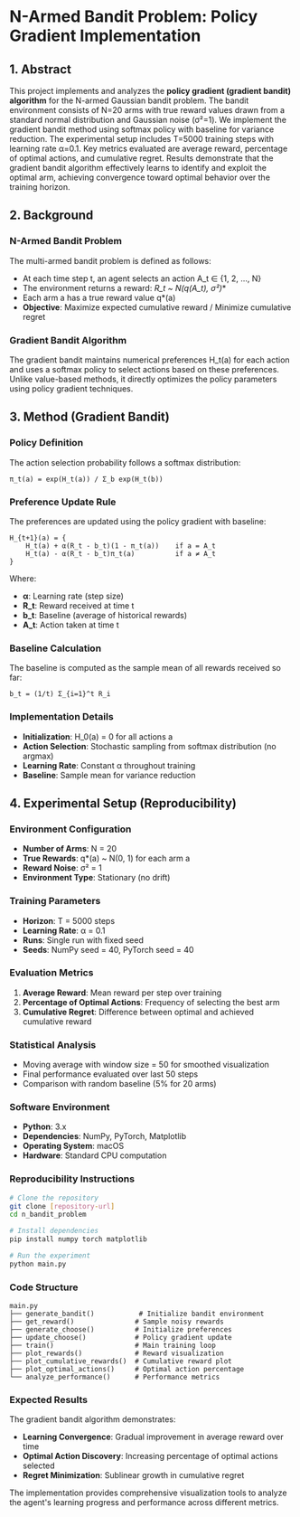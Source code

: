 # N-Armed Bandit Problem: Policy Gradient Implementation

## 1. Abstract

This project implements and analyzes the **policy gradient (gradient bandit) algorithm** for the N-armed Gaussian bandit problem. The bandit environment consists of N=20 arms with true reward values drawn from a standard normal distribution and Gaussian noise (σ²=1). We implement the gradient bandit method using softmax policy with baseline for variance reduction. The experimental setup includes T=5000 training steps with learning rate α=0.1. Key metrics evaluated are average reward, percentage of optimal actions, and cumulative regret. Results demonstrate that the gradient bandit algorithm effectively learns to identify and exploit the optimal arm, achieving convergence toward optimal behavior over the training horizon.

## 2. Background

### N-Armed Bandit Problem
The multi-armed bandit problem is defined as follows:
- At each time step t, an agent selects an action A_t ∈ {1, 2, ..., N}
- The environment returns a reward: **R_t ~ N(q*(A_t), σ²)**
- Each arm a has a true reward value q*(a)
- **Objective**: Maximize expected cumulative reward / Minimize cumulative regret

### Gradient Bandit Algorithm
The gradient bandit maintains numerical preferences H_t(a) for each action and uses a softmax policy to select actions based on these preferences. Unlike value-based methods, it directly optimizes the policy parameters using policy gradient techniques.

## 3. Method (Gradient Bandit)

### Policy Definition
The action selection probability follows a softmax distribution:

```
π_t(a) = exp(H_t(a)) / Σ_b exp(H_t(b))
```

### Preference Update Rule
The preferences are updated using the policy gradient with baseline:

```
H_{t+1}(a) = {
    H_t(a) + α(R_t - b_t)(1 - π_t(a))    if a = A_t
    H_t(a) - α(R_t - b_t)π_t(a)          if a ≠ A_t
}
```

Where:
- **α**: Learning rate (step size)
- **R_t**: Reward received at time t
- **b_t**: Baseline (average of historical rewards)
- **A_t**: Action taken at time t

### Baseline Calculation
The baseline is computed as the sample mean of all rewards received so far:
```
b_t = (1/t) Σ_{i=1}^t R_i
```

### Implementation Details
- **Initialization**: H_0(a) = 0 for all actions a
- **Action Selection**: Stochastic sampling from softmax distribution (no argmax)
- **Learning Rate**: Constant α throughout training
- **Baseline**: Sample mean for variance reduction

## 4. Experimental Setup (Reproducibility)

### Environment Configuration
- **Number of Arms**: N = 20
- **True Rewards**: q*(a) ~ N(0, 1) for each arm a
- **Reward Noise**: σ² = 1
- **Environment Type**: Stationary (no drift)

### Training Parameters
- **Horizon**: T = 5000 steps
- **Learning Rate**: α = 0.1
- **Runs**: Single run with fixed seed
- **Seeds**: NumPy seed = 40, PyTorch seed = 40

### Evaluation Metrics
1. **Average Reward**: Mean reward per step over training
2. **Percentage of Optimal Actions**: Frequency of selecting the best arm
3. **Cumulative Regret**: Difference between optimal and achieved cumulative reward

### Statistical Analysis
- Moving average with window size = 50 for smoothed visualization
- Final performance evaluated over last 50 steps
- Comparison with random baseline (5% for 20 arms)

### Software Environment
- **Python**: 3.x
- **Dependencies**: NumPy, PyTorch, Matplotlib
- **Operating System**: macOS
- **Hardware**: Standard CPU computation

### Reproducibility Instructions
```bash
# Clone the repository
git clone [repository-url]
cd n_bandit_problem

# Install dependencies
pip install numpy torch matplotlib

# Run the experiment
python main.py
```

### Code Structure
```
main.py
├── generate_bandit()           # Initialize bandit environment
├── get_reward()               # Sample noisy rewards
├── generate_choose()          # Initialize preferences
├── update_choose()            # Policy gradient update
├── train()                    # Main training loop
├── plot_rewards()             # Reward visualization
├── plot_cumulative_rewards()  # Cumulative reward plot
├── plot_optimal_actions()     # Optimal action percentage
└── analyze_performance()      # Performance metrics
```

### Expected Results
The gradient bandit algorithm demonstrates:
- **Learning Convergence**: Gradual improvement in average reward over time
- **Optimal Action Discovery**: Increasing percentage of optimal actions selected
- **Regret Minimization**: Sublinear growth in cumulative regret

The implementation provides comprehensive visualization tools to analyze the agent's learning progress and performance across different metrics.
